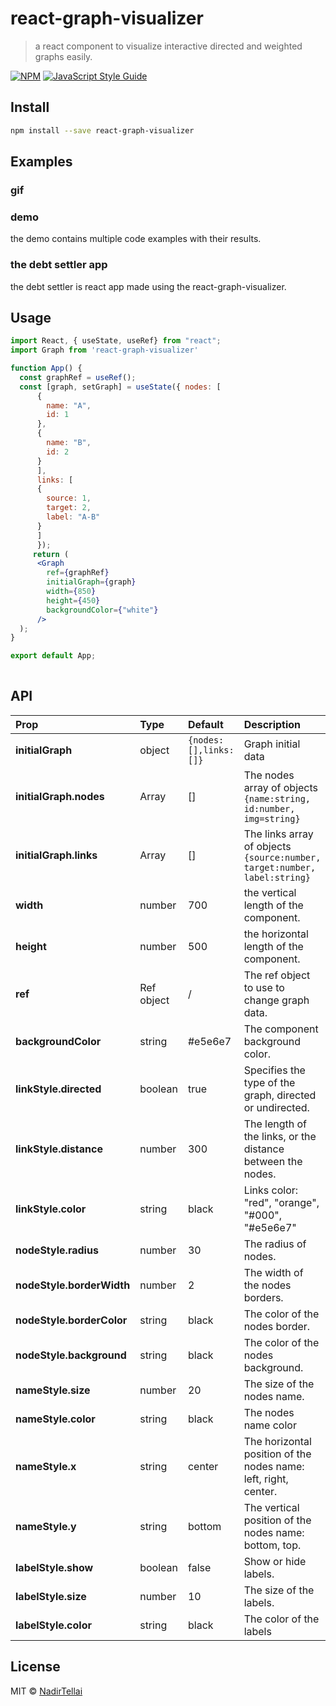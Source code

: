# react-graph-visualizer

> a react component to visualize interactive directed and weighted graphs easily.

[![NPM](https://img.shields.io/npm/v/react-graph-visualizer.svg)](https://www.npmjs.com/package/react-graph-visualizer) [![JavaScript Style Guide](https://img.shields.io/badge/code_style-standard-brightgreen.svg)](https://standardjs.com)

 
## Install

```bash
npm install --save react-graph-visualizer
```
## Examples 
### gif 
### demo
the demo contains multiple code examples with their results.
### the debt settler app
the debt settler is react app made using the react-graph-visualizer.
## Usage

```jsx
import React, { useState, useRef} from "react";
import Graph from 'react-graph-visualizer'

function App() {
  const graphRef = useRef();
  const [graph, setGraph] = useState({ nodes: [
      {
        name: "A",
        id: 1
      },
      {
        name: "B",
        id: 2
      }
      ],
      links: [
      {
        source: 1,
        target: 2,
        label: "A-B"
      }
      ]
      });
     return (
      <Graph
        ref={graphRef}
        initialGraph={graph}
        width={850}
        height={450}
        backgroundColor={"white"}
      />
  );
}

export default App;
      
```
## API 
| Prop         | Type          | Default  |Description|
| :------------- |:-------------| :-----|:----|
|**initialGraph**|object|``` {nodes:[],links:[]} ```|Graph initial data|
|**initialGraph.nodes**|Array |[]|The nodes array of objects ``` {name:string, id:number, img=string}``` |
|**initialGraph.links**|Array|[]|The links array of objects ```{source:number, target:number, label:string}```|
|**width**|number|700|the vertical length of the component.|
|**height**|number|500|the horizontal  length of the component.|
|**ref**|Ref object|/|The ref object to use to change graph data.|
|**backgroundColor**|string|#e5e6e7|The component background color.|
|**linkStyle.directed**|boolean|true|Specifies the type of the graph, directed or undirected.|
|**linkStyle.distance**|number|300|The length of the links, or the distance between the nodes.|
|**linkStyle.color**|string|black|Links color: "red", "orange", "#000", "#e5e6e7"|
|**nodeStyle.radius**|number|30|The radius of nodes.|
|**nodeStyle.borderWidth**|number|2|The width of the nodes borders.|
|**nodeStyle.borderColor**|string|black|The color of the nodes border.|
|**nodeStyle.background**|string|black|The color of the nodes background.|
|**nameStyle.size**|number|20|The size of the nodes name.|
|**nameStyle.color**|string|black|The nodes name color|
|**nameStyle.x**|string|center|The horizontal position of the nodes name: left, right, center.|
|**nameStyle.y**|string|bottom|The vertical position of the nodes name: bottom, top.|
|**labelStyle.show**|boolean|false|Show or hide labels.|
|**labelStyle.size**|number|10|The size of the labels.|
|**labelStyle.color**|string|black|The color of the labels|








## License

MIT © [NadirTellai](https://github.com/NadirTellai)
